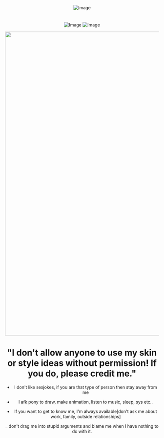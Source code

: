 <div align="center"<

![Image](https://github.com/user-attachments/assets/39378098-fa6f-40a3-b9c7-a986e0059b6b)
  
# 

![Image](https://github.com/user-attachments/assets/b397db5b-61f1-4150-97fd-9744b847162f) ![Image](https://github.com/user-attachments/assets/ea526786-43f0-4ab2-b20b-19d8c791ee11)


<img width="1472" height="991" alt="Image" src="https://github.com/user-attachments/assets/5e8d288b-b1a3-4740-9d49-2c6560c96af9" />

# "I don't allow anyone to use my skin or style ideas without permission! If you do, please credit me."

- I don't like sexjokes, if you are that type of person then stay away from me

- I afk pony to draw, make animation, listen to music, sleep, sys etc..

- If you want to get to know me, I'm always available[don't ask me about work, family, outside relationships]

_ don't drag me into stupid arguments and blame me when I have nothing to do with it.

